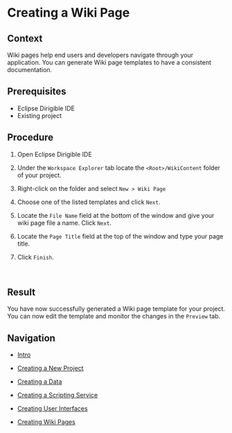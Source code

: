 # Creating a Wiki Page

## Context

Wiki pages help end users and developers navigate through your application. You can generate Wiki page templates to have a consistent documentation.



## Prerequisites

- Eclipse Dirigible IDE
- Existing project



## Procedure

1. Open Eclipse Dirigible IDE

2. Under the `Workspace Explorer` tab locate the `<Root>/WikiContent` folder of your project.

3. Right-click on the folder and select `New > Wiki Page`

4. Choose one of the listed templates and click `Next`.

5. Locate the `File Name` field at the bottom of the window and give your wiki page file a name. Click `Next`.

6. Locate the `Page Title` field at the top of the window and type your page title.

7. Click `Finish`.

   ​	

## Result

You have now successfully generated a Wiki page template for your project. You can now edit the template and monitor the changes in the `Preview` tab.



## Navigation

- [Intro](README.md)


- [Creating a New Project](NewProject.md)
- [Creating a Data ](DataStructure.md)
- [Creating a Scripting Service](ScriptingService.md)
- [Creating User Interfaces](UserInterfaces.md)
- [Creating Wiki Pages](WikiPages.md)